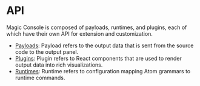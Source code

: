 # API

Magic Console is composed of payloads, runtimes, and plugins, each of which have their own API for extension and customization.

* [Payloads](/payloads.md): Payload refers to the output data that is sent from the source code to the output panel.
* [Plugins](/plugins.md): Plugin refers to React components that are used to render output data into rich visualizations.
* [Runtimes](/runtimes.md): Runtime refers to configuration mapping Atom grammars to runtime commands.
